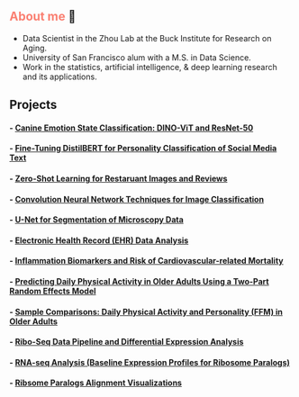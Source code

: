 ## <span style="color:salmon;">About me</span> :bust_in_silhouette:

* Data Scientist in the Zhou Lab at the Buck Institute for Research on Aging.
* University of San Francisco alum with a M.S. in Data Science.
* Work in the statistics, artificial intelligence, & deep learning research and its applications.

## Projects
#### - [Canine Emotion State Classification: DINO-ViT and ResNet-50](https://github.com/samuelcampione/canine_affective_state_classification)
#### - [Fine-Tuning DistilBERT for Personality Classification of Social Media Text](https://github.com/samuelcampione/finetuning_distilbert_for_personality_classification)
#### - [Zero-Shot Learning for Restaruant Images and Reviews](https://github.com/samuelcampione/zero_shot_learning_restaurant_data)
#### - [Convolution Neural Network Techniques for Image Classification](https://github.com/samuelcampione/CNN_Techniques_for_Image_Classification_using_CIFAR10)
#### - [U-Net for Segmentation of Microscopy Data](https://github.com/samuelcampione/UNet-mitochondria-segmentation)
#### - [Electronic Health Record (EHR) Data Analysis](https://github.com/samuelcampione/stanford_ehr_data_analysis/tree/main)
#### - [Inflammation Biomarkers and Risk of Cardiovascular-related Mortality](https://github.com/samuelcampione/cvd_biomarker_inflamm)
#### - [Predicting Daily Physical Activity in Older Adults Using a Two-Part Random Effects Model](https://github.com/samuelcampione/Predicting-Exercise-in-Older-Adults)
#### - [Sample Comparisons: Daily Physical Activity and Personality (FFM) in Older Adults](https://github.com/samuelcampione/Predicting-Exercise-in-Older-Adults/blob/main/M1%20MRef%20Comparison.R)
#### - [Ribo-Seq Data Pipeline and Differential Expression Analysis](https://github.com/samuelcampione/Ribo_Seq_Pipeline_and_Analysis/)
#### - [RNA-seq Analysis (Baseline Expression Profiles for Ribosome Paralogs)](https://github.com/samuelcampione/RNAseq_Transcription_Analysis_Ribosome_Paralogs/)
#### - [Ribsome Paralogs Alignment Visualizations](https://github.com/samuelcampione/Ribosome-Protein-Paralogs-Alignments)


<br>



